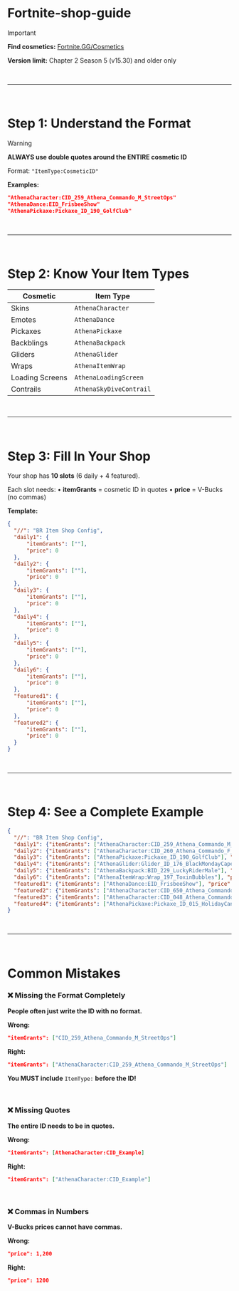# Fortnite-shop-guide

> [!IMPORTANT]
> **Find cosmetics:** [Fortnite.GG/Cosmetics](https://fortnite.gg/cosmetics?game=br&type=outfit&season=1,2,3,4,5,6,7,8,9,10,11,12,13,14,15&sort=oldest)
> 
> **Version limit:** Chapter 2 Season 5 (v15.30) and older only

&nbsp;

---

&nbsp;

# Step 1: Understand the Format

> [!WARNING]
> **ALWAYS use double quotes around the ENTIRE cosmetic ID**
>
> Format: `"ItemType:CosmeticID"`

**Examples:**
```json
"AthenaCharacter:CID_259_Athena_Commando_M_StreetOps"
"AthenaDance:EID_FrisbeeShow"
"AthenaPickaxe:Pickaxe_ID_190_GolfClub"
```

&nbsp;

---

&nbsp;

# Step 2: Know Your Item Types

| Cosmetic | Item Type |
|----------|-----------|
| Skins | `AthenaCharacter` |
| Emotes | `AthenaDance` |
| Pickaxes | `AthenaPickaxe` |
| Backblings | `AthenaBackpack` |
| Gliders | `AthenaGlider` |
| Wraps | `AthenaItemWrap` |
| Loading Screens | `AthenaLoadingScreen` |
| Contrails | `AthenaSkyDiveContrail` |

&nbsp;

---

&nbsp;

# Step 3: Fill In Your Shop

Your shop has **10 slots** (6 daily + 4 featured).

Each slot needs:
• **itemGrants** = cosmetic ID in quotes
• **price** = V-Bucks (no commas)

**Template:**
```json
{
  "//": "BR Item Shop Config",
  "daily1": {
      "itemGrants": [""],
      "price": 0
  },
  "daily2": {
      "itemGrants": [""],
      "price": 0
  },
  "daily3": {
      "itemGrants": [""],
      "price": 0
  },
  "daily4": {
      "itemGrants": [""],
      "price": 0
  },
  "daily5": {
      "itemGrants": [""],
      "price": 0
  },
  "daily6": {
      "itemGrants": [""],
      "price": 0
  },
  "featured1": {
      "itemGrants": [""],
      "price": 0
  },
  "featured2": {
      "itemGrants": [""],
      "price": 0
  }
}
```

&nbsp;

---

&nbsp;

# Step 4: See a Complete Example

```json
{
  "//": "BR Item Shop Config",
  "daily1": {"itemGrants": ["AthenaCharacter:CID_259_Athena_Commando_M_StreetOps"], "price": 1200},
  "daily2": {"itemGrants": ["AthenaCharacter:CID_260_Athena_Commando_F_StreetOps"], "price": 1200},
  "daily3": {"itemGrants": ["AthenaPickaxe:Pickaxe_ID_190_GolfClub"], "price": 500},
  "daily4": {"itemGrants": ["AthenaGlider:Glider_ID_176_BlackMondayCape_4P79K"], "price": 800},
  "daily5": {"itemGrants": ["AthenaBackpack:BID_229_LuckyRiderMale"], "price": 750},
  "daily6": {"itemGrants": ["AthenaItemWrap:Wrap_197_ToxinBubbles"], "price": 250},
  "featured1": {"itemGrants": ["AthenaDance:EID_FrisbeeShow"], "price": 500},
  "featured2": {"itemGrants": ["AthenaCharacter:CID_650_Athena_Commando_F_HolidayPJ_B"], "price": 800},
  "featured3": {"itemGrants": ["AthenaCharacter:CID_048_Athena_Commando_F_HolidayGingerbread"], "price": 1500},
  "featured4": {"itemGrants": ["AthenaPickaxe:Pickaxe_ID_015_HolidayCandyCane"], "price": 1500}
}
```

&nbsp;

---

&nbsp;

# Common Mistakes

### ❌ Missing the Format Completely
**People often just write the ID with no format.**

**Wrong:**
```json
"itemGrants": ["CID_259_Athena_Commando_M_StreetOps"]
```

**Right:**
```json
"itemGrants": ["AthenaCharacter:CID_259_Athena_Commando_M_StreetOps"]
```

**You MUST include** `ItemType:` **before the ID!**

&nbsp;

### ❌ Missing Quotes
**The entire ID needs to be in quotes.**

**Wrong:**
```json
"itemGrants": [AthenaCharacter:CID_Example]
```

**Right:**
```json
"itemGrants": ["AthenaCharacter:CID_Example"]
```

&nbsp;

### ❌ Commas in Numbers
**V-Bucks prices cannot have commas.**

**Wrong:**
```json
"price": 1,200
```

**Right:**
```json
"price": 1200
```
